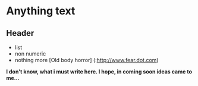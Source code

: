 # Anything text
## Header
- list
- non numeric
- nothing more
[Old body horror] (:http://www.fear.dot.com)


**I don't know, what i must write here. I hope, in coming soon ideas came to me...**
